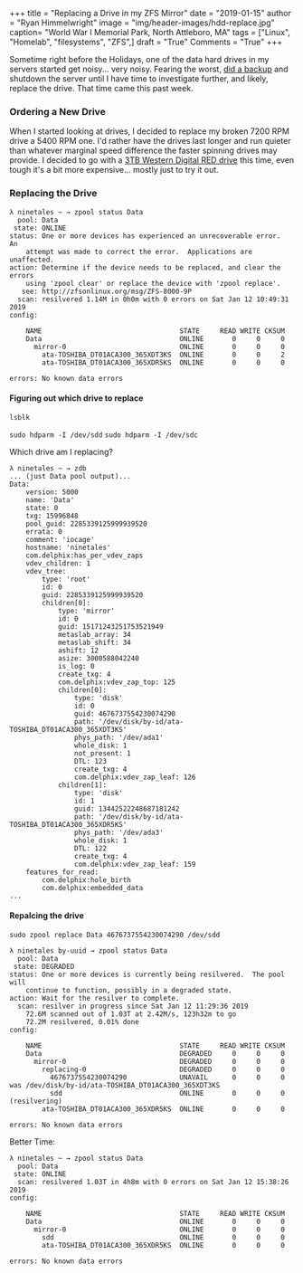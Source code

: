 +++
title  = "Replacing a Drive in my ZFS Mirror"
date   = "2019-01-15"
author = "Ryan Himmelwright"
image  = "img/header-images/hdd-replace.jpg"
caption= "World War I Memorial Park, North Attleboro, MA"
tags   = ["Linux", "Homelab", "filesystems", "ZFS",]
draft  = "True"
Comments = "True"
+++

Sometime right before the Holidays, one of the data hard drives in my servers
started get noisy... very noisy. Fearing the worst, [did a
backup](../zfs-backups-to-luks-external) and shutdown the server until I have
time to investigate further, and likely, replace the drive. That time came this
past week.

<!--more-->

### Ordering a New Drive

When I started looking at drives, I decided to replace my broken 7200 RPM drive
a 5400 RPM one. I'd rather have the drives last longer and run quieter than
whatever marginal speed difference the faster spinning drives may provide. I
decided to go with a [3TB Western Digital RED
drive](https://www.amazon.com/dp/B008JJLW4M/ref=twister_B07GXT9HNH?_encoding=UTF8&psc=1)
this time, even tough it's a bit more expensive... mostly just to try it out.

### Replacing the Drive

```
λ ninetales ~ → zpool status Data
  pool: Data
 state: ONLINE
status: One or more devices has experienced an unrecoverable error.  An
	attempt was made to correct the error.  Applications are unaffected.
action: Determine if the device needs to be replaced, and clear the errors
	using 'zpool clear' or replace the device with 'zpool replace'.
   see: http://zfsonlinux.org/msg/ZFS-8000-9P
  scan: resilvered 1.14M in 0h0m with 0 errors on Sat Jan 12 10:49:31 2019
config:

	NAME                                  STATE     READ WRITE CKSUM
	Data                                  ONLINE       0     0     0
	  mirror-0                            ONLINE       0     0     0
	    ata-TOSHIBA_DT01ACA300_365XDT3KS  ONLINE       0     0     2
	    ata-TOSHIBA_DT01ACA300_365XDR5KS  ONLINE       0     0     0

errors: No known data errors
```




#### Figuring out which drive to replace

`lsblk`

`sudo hdparm -I /dev/sdd`
`sudo hdparm -I /dev/sdc`




Which drive am I replacing?


```
λ ninetales ~ → zdb
... (just Data pool output)...
Data:
    version: 5000
    name: 'Data'
    state: 0
    txg: 15996848
    pool_guid: 2285339125999939520
    errata: 0
    comment: 'iocage'
    hostname: 'ninetales'
    com.delphix:has_per_vdev_zaps
    vdev_children: 1
    vdev_tree:
        type: 'root'
        id: 0
        guid: 2285339125999939520
        children[0]:
            type: 'mirror'
            id: 0
            guid: 15171243251753521949
            metaslab_array: 34
            metaslab_shift: 34
            ashift: 12
            asize: 3000588042240
            is_log: 0
            create_txg: 4
            com.delphix:vdev_zap_top: 125
            children[0]:
                type: 'disk'
                id: 0
                guid: 4676737554230074290
                path: '/dev/disk/by-id/ata-TOSHIBA_DT01ACA300_365XDT3KS'
                phys_path: '/dev/ada1'
                whole_disk: 1
                not_present: 1
                DTL: 123
                create_txg: 4
                com.delphix:vdev_zap_leaf: 126
            children[1]:
                type: 'disk'
                id: 1
                guid: 13442522248687181242
                path: '/dev/disk/by-id/ata-TOSHIBA_DT01ACA300_365XDR5KS'
                phys_path: '/dev/ada3'
                whole_disk: 1
                DTL: 122
                create_txg: 4
                com.delphix:vdev_zap_leaf: 159
    features_for_read:
        com.delphix:hole_birth
        com.delphix:embedded_data
...
```


#### Repalcing the drive


`sudo zpool replace Data 4676737554230074290 /dev/sdd`




```
λ ninetales by-uuid → zpool status Data
  pool: Data
 state: DEGRADED
status: One or more devices is currently being resilvered.  The pool will
	continue to function, possibly in a degraded state.
action: Wait for the resilver to complete.
  scan: resilver in progress since Sat Jan 12 11:29:36 2019
	72.6M scanned out of 1.03T at 2.42M/s, 123h32m to go
	72.2M resilvered, 0.01% done
config:

	NAME                                  STATE     READ WRITE CKSUM
	Data                                  DEGRADED     0     0     0
	  mirror-0                            DEGRADED     0     0     0
	    replacing-0                       DEGRADED     0     0     0
	      4676737554230074290             UNAVAIL      0     0     0  was /dev/disk/by-id/ata-TOSHIBA_DT01ACA300_365XDT3KS
	      sdd                             ONLINE       0     0     0  (resilvering)
	    ata-TOSHIBA_DT01ACA300_365XDR5KS  ONLINE       0     0     0

errors: No known data errors
```




Better Time:

```
λ ninetales ~ → zpool status Data
  pool: Data
 state: ONLINE
  scan: resilvered 1.03T in 4h8m with 0 errors on Sat Jan 12 15:38:26 2019
config:

	NAME                                  STATE     READ WRITE CKSUM
	Data                                  ONLINE       0     0     0
	  mirror-0                            ONLINE       0     0     0
	    sdd                               ONLINE       0     0     0
	    ata-TOSHIBA_DT01ACA300_365XDR5KS  ONLINE       0     0     0

errors: No known data errors
```
